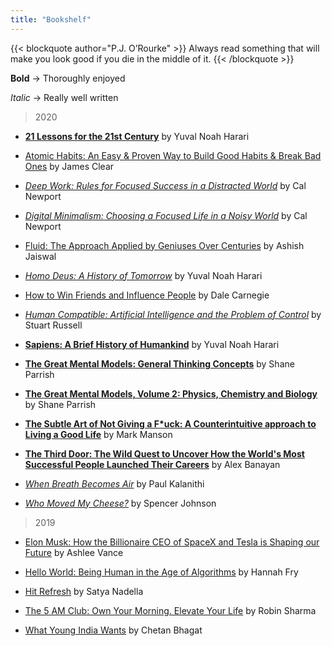 ```yaml
---
title: "Bookshelf"
---
```


{{< blockquote author="P.J. O’Rourke" >}}
Always read something that will make you look good if you die in the middle of it.
{{< /blockquote >}}

**Bold** -> Thoroughly enjoyed

*Italic* -> Really well written

> 2020

* [**21 Lessons for the 21st Century**](https://www.goodreads.com/book/show/38820046-21-lessons-for-the-21st-century?from_search=true&from_srp=true&qid=CzNjcdJqOe&rank=1) by Yuval Noah Harari

* [Atomic Habits: An Easy & Proven Way to Build Good Habits & Break Bad Ones](https://www.goodreads.com/book/show/40121378-atomic-habits) by James Clear

* [*Deep Work: Rules for Focused Success in a Distracted World*](https://www.goodreads.com/book/show/25744928-deep-work?from_search=true&from_srp=true&qid=XBiYF9z1Dp&rank=1) by Cal Newport

* [*Digital Minimalism: Choosing a Focused Life in a Noisy World*](https://www.goodreads.com/book/show/40672036-digital-minimalism?from_search=true&from_srp=true&qid=nBh8VbUviA&rank=1) by Cal Newport

* [Fluid: The Approach Applied by Geniuses Over Centuries](https://www.goodreads.com/book/show/41815475-fluid?from_search=true&from_srp=true&qid=Qjbc9bnYGq&rank=1) by Ashish Jaiswal 

* [*Homo Deus: A History of Tomorrow*](https://www.goodreads.com/book/show/31138556-homo-deus?from_search=true&from_srp=true&qid=AudhmE4LHR&rank=1) by Yuval Noah Harari

* [How to Win Friends and Influence People](https://www.goodreads.com/book/show/4865.How_to_Win_Friends_and_Influence_People?from_search=true&from_srp=true&qid=r0gyfAtilU&rank=1) by Dale Carnegie 

* [*Human Compatible: Artificial Intelligence and the Problem of Control*](https://www.goodreads.com/book/show/44767248-human-compatible?from_search=true&from_srp=true&qid=nvxj26sDkF&rank=1) by Stuart Russell

* [**Sapiens: A Brief History of Humankind**](https://www.goodreads.com/book/show/23692271-sapiens?from_search=true&from_srp=true&qid=N72ZGKEg8d&rank=1) by Yuval Noah Harari

* [**The Great Mental Models: General Thinking Concepts**](https://www.goodreads.com/book/show/44245196-the-great-mental-models?from_search=true&from_srp=true&qid=6fk5qNYlXt&rank=1) by Shane Parrish

* [**The Great Mental Models, Volume 2: Physics, Chemistry and Biology**](https://www.goodreads.com/book/show/52200318-the-great-mental-models-volume-2?from_search=true&from_srp=true&qid=IqfxbxN2Iw&rank=2) by Shane Parrish

* [**The Subtle Art of Not Giving a F*uck: A Counterintuitive approach to Living a Good Life**](https://www.goodreads.com/book/show/39288400-the-subtle-art-of-not-giving-a-f-uck?from_search=true&from_srp=true&qid=iL25SIv3XV&rank=1) by Mark Manson

* [**The Third Door: The Wild Quest to Uncover How the World's Most Successful People Launched Their Careers**](https://www.goodreads.com/book/show/36739769-the-third-door?from_search=true&from_srp=true&qid=4gecFqxNlU&rank=3) by Alex Banayan

* [*When Breath Becomes Air*](https://www.goodreads.com/book/show/25899336-when-breath-becomes-air?from_search=true&from_srp=true&qid=XB6WzqXD0Q&rank=1) by Paul Kalanithi

* [*Who Moved My Cheese?*](https://www.goodreads.com/book/show/4894.Who_Moved_My_Cheese_?from_search=true&from_srp=true&qid=gkqEkbCXk6&rank=1) by Spencer Johnson



> 2019

* [Elon Musk: How the Billionaire CEO of SpaceX and Tesla is Shaping our Future](https://www.goodreads.com/book/show/25563103-elon-musk?ac=1&from_search=true&qid=BQasepZe3F&rank=1) by Ashlee Vance 

* [Hello World: Being Human in the Age of Algorithms](https://www.goodreads.com/book/show/38212157-hello-world?from_search=true&from_srp=true&qid=B24IJ6DZNY&rank=1) by Hannah Fry

* [Hit Refresh](https://www.goodreads.com/book/show/30835567-hit-refresh?from_search=true&from_srp=true&qid=iUVYAnUZ3S&rank=1) by Satya Nadella

* [The 5 AM Club: Own Your Morning. Elevate Your Life](https://www.goodreads.com/book/show/37502596-the-5-am-club?from_search=true&from_srp=true&qid=96jW6MDbBf&rank=3) by Robin Sharma

* [What Young India Wants](https://www.goodreads.com/book/show/15743828-what-young-india-wants?from_search=true&from_srp=true&qid=yTtIwecix6&rank=1) by Chetan Bhagat






